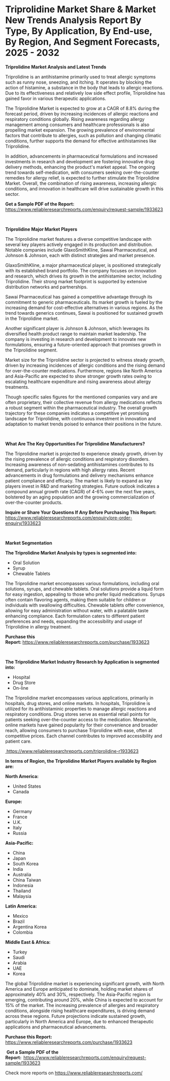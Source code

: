 <p><h1>Triprolidine Market Share & Market New Trends Analysis Report By Type, By Application, By End-use, By Region, And Segment Forecasts, 2025 - 2032</h1></p><p><strong>Triprolidine Market Analysis and Latest Trends</strong></p>
<p><p>Triprolidine is an antihistamine primarily used to treat allergic symptoms such as runny nose, sneezing, and itching. It operates by blocking the action of histamine, a substance in the body that leads to allergic reactions. Due to its effectiveness and relatively low side effect profile, Triprolidine has gained favor in various therapeutic applications. </p><p>The Triprolidine Market is expected to grow at a CAGR of 8.8% during the forecast period, driven by increasing incidences of allergic reactions and respiratory conditions globally. Rising awareness regarding allergy management among consumers and healthcare professionals is also propelling market expansion. The growing prevalence of environmental factors that contribute to allergies, such as pollution and changing climatic conditions, further supports the demand for effective antihistamines like Triprolidine.</p><p>In addition, advancements in pharmaceutical formulations and increased investments in research and development are fostering innovative drug delivery methods, enhancing the product's market appeal. The ongoing trend towards self-medication, with consumers seeking over-the-counter remedies for allergy relief, is expected to further stimulate the Triprolidine Market. Overall, the combination of rising awareness, increasing allergic conditions, and innovation in healthcare will drive sustainable growth in this sector.</p></p>
<p><strong>Get a Sample PDF of the Report:&nbsp;</strong> <a href="https://www.reliableresearchreports.com/enquiry/request-sample/1933623?utm_campaign=3281&utm_medium=2&utm_source=Github&utm_content=ia&utm_term=08032025&utm_id=triprolidine">https://www.reliableresearchreports.com/enquiry/request-sample/1933623</a></p>
<p>&nbsp;</p>
<p><strong>Triprolidine Major Market Players</strong></p>
<p><p>The Triprolidine market features a diverse competitive landscape with several key players actively engaged in its production and distribution. Notable companies include GlaxoSmithKline, Sawai Pharmaceutical, and Johnson & Johnson, each with distinct strategies and market presence.</p><p>GlaxoSmithKline, a major pharmaceutical player, is positioned strategically with its established brand portfolio. The company focuses on innovation and research, which drives its growth in the antihistamine sector, including Triprolidine. Their strong market footprint is supported by extensive distribution networks and partnerships.</p><p>Sawai Pharmaceutical has gained a competitive advantage through its commitment to generic pharmaceuticals. Its market growth is fueled by the increasing demand for cost-effective alternatives in various regions. As the trend towards generics continues, Sawai is positioned for sustained growth in the Triprolidine market.</p><p>Another significant player is Johnson & Johnson, which leverages its diversified health product range to maintain market leadership. The company is investing in research and development to innovate new formulations, ensuring a future-oriented approach that promises growth in the Triprolidine segment.</p><p>Market size for the Triprolidine sector is projected to witness steady growth, driven by increasing incidences of allergic conditions and the rising demand for over-the-counter medications. Furthermore, regions like North America and Asia-Pacific are expected to show stronger growth rates owing to escalating healthcare expenditure and rising awareness about allergy treatments.</p><p>Though specific sales figures for the mentioned companies vary and are often proprietary, their collective revenue from allergy medications reflects a robust segment within the pharmaceutical industry. The overall growth trajectory for these companies indicates a competitive yet promising landscape for Triprolidine, with continuous investment in innovation and adaptation to market trends poised to enhance their positions in the future.</p></p>
<p>&nbsp;</p>
<p><strong>What Are The Key Opportunities For Triprolidine Manufacturers?</strong></p>
<p><p>The Triprolidine market is projected to experience steady growth, driven by the rising prevalence of allergic conditions and respiratory disorders. Increasing awareness of non-sedating antihistamines contributes to its demand, particularly in regions with high allergy rates. Recent advancements in drug formulations and delivery mechanisms enhance patient compliance and efficacy. The market is likely to expand as key players invest in R&D and marketing strategies. Future outlook indicates a compound annual growth rate (CAGR) of 4-6% over the next five years, bolstered by an aging population and the growing commercialization of over-the-counter products.</p></p>
<p><strong>Inquire or Share Your Questions If Any Before Purchasing This Report:</strong> <a href="https://www.reliableresearchreports.com/enquiry/pre-order-enquiry/1933623?utm_campaign=3281&utm_medium=2&utm_source=Github&utm_content=ia&utm_term=08032025&utm_id=triprolidine">https://www.reliableresearchreports.com/enquiry/pre-order-enquiry/1933623</a></p>
<p>&nbsp;</p>
<p><strong>Market Segmentation</strong></p>
<p><strong>The Triprolidine Market Analysis by types is segmented into:</strong></p>
<p><ul><li>Oral Solution</li><li>Syrup</li><li>Chewable Tablets</li></ul></p>
<p><p>The Triprolidine market encompasses various formulations, including oral solutions, syrups, and chewable tablets. Oral solutions provide a liquid form for easy ingestion, appealing to those who prefer liquid medications. Syrups often contain flavoring agents, making them suitable for children or individuals with swallowing difficulties. Chewable tablets offer convenience, allowing for easy administration without water, with a palatable taste enhancing compliance. Each formulation caters to different patient preferences and needs, expanding the accessibility and usage of Triprolidine in allergy treatment.</p></p>
<p><strong>Purchase this Report:&nbsp;</strong><a href="https://www.reliableresearchreports.com/purchase/1933623?utm_campaign=3281&utm_medium=2&utm_source=Github&utm_content=ia&utm_term=08032025&utm_id=triprolidine">https://www.reliableresearchreports.com/purchase/1933623</a></p>
<p>&nbsp;</p>
<p><strong>The Triprolidine Market Industry Research by Application is segmented into:</strong></p>
<p><ul><li>Hospital</li><li>Drug Store</li><li>On-line</li></ul></p>
<p><p>The Triprolidine market encompasses various applications, primarily in hospitals, drug stores, and online markets. In hospitals, Triprolidine is utilized for its antihistaminic properties to manage allergic reactions and respiratory conditions. Drug stores serve as essential retail points for patients seeking over-the-counter access to the medication. Meanwhile, online markets have gained popularity for their convenience and broader reach, allowing consumers to purchase Triprolidine with ease, often at competitive prices. Each channel contributes to improved accessibility and patient care.</p></p>
<p><a href="https://www.reliableresearchreports.com/triprolidine-r1933623?utm_campaign=3281&utm_medium=2&utm_source=Github&utm_content=ia&utm_term=08032025&utm_id=triprolidine">&nbsp;https://www.reliableresearchreports.com/triprolidine-r1933623</a></p>
<p><strong>In terms of Region, the Triprolidine Market Players available by Region are:</strong></p>
<p>
    <p> <strong> North America: </strong>
        <ul>
            <li>United States</li>
            <li>Canada</li>
        </ul>
        </p> 
    <p> <strong> Europe: </strong>
        <ul>
            <li>Germany</li>
            <li>France</li>
            <li>U.K.</li>
            <li>Italy</li>
            <li>Russia</li>
        </ul>
        </p> 
    <p> <strong> Asia-Pacific: </strong>
        <ul>
            <li>China</li>
            <li>Japan</li>
            <li>South Korea</li>
            <li>India</li>
            <li>Australia</li>
            <li>China Taiwan</li>
            <li>Indonesia</li>
            <li>Thailand</li>
            <li>Malaysia</li>
        </ul>
        </p> 
    <p> <strong> Latin America: </strong>
        <ul>
            <li>Mexico</li>
            <li>Brazil</li>
            <li>Argentina Korea</li>
            <li>Colombia</li>
        </ul>
        </p> 
    <p> <strong> Middle East & Africa: </strong>
        <ul>
            <li>Turkey</li>
            <li>Saudi</li>
            <li>Arabia</li>
            <li>UAE</li>
            <li>Korea</li>
        </ul>
    </p>
    </p>
<p><p>The global Triprolidine market is experiencing significant growth, with North America and Europe anticipated to dominate, holding market shares of approximately 40% and 30%, respectively. The Asia-Pacific region is emerging, contributing around 20%, while China is expected to account for 15% of the market. The increasing prevalence of allergies and respiratory conditions, alongside rising healthcare expenditures, is driving demand across these regions. Future projections indicate sustained growth, particularly in North America and Europe, due to enhanced therapeutic applications and pharmaceutical advancements.</p></p>
<p><strong>Purchase this Report: </strong><a href="https://www.reliableresearchreports.com/purchase/1933623?utm_campaign=3281&utm_medium=2&utm_source=Github&utm_content=ia&utm_term=08032025&utm_id=triprolidine">https://www.reliableresearchreports.com/purchase/1933623</a></p>
<p>&nbsp;<strong>Get a Sample PDF of the Report:&nbsp;&nbsp;</strong><a href="https://www.reliableresearchreports.com/enquiry/request-sample/1933623?utm_campaign=3281&utm_medium=2&utm_source=Github&utm_content=ia&utm_term=08032025&utm_id=triprolidine">https://www.reliableresearchreports.com/enquiry/request-sample/1933623</a></p>
<p><strong></strong></p>
<p>Check more reports on <a href="https://www.reliableresearchreports.com/?utm_campaign=3281&utm_medium=2&utm_source=Github&utm_content=ia&utm_term=08032025&utm_id=triprolidine">https://www.reliableresearchreports.com/</a></p>